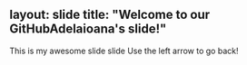 layout: slide
title: "Welcome to our GitHubAdelaioana's slide!"
---
This is my awesome slide slide
Use the left arrow to go back!
